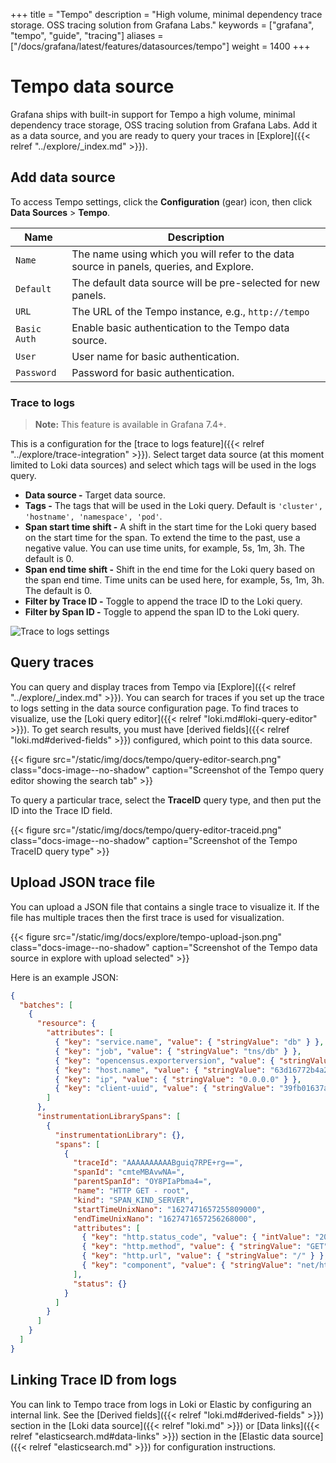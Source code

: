 +++
title = "Tempo"
description = "High volume, minimal dependency trace storage. OSS tracing solution from Grafana Labs."
keywords = ["grafana", "tempo", "guide", "tracing"]
aliases = ["/docs/grafana/latest/features/datasources/tempo"]
weight = 1400
+++

# Tempo data source

Grafana ships with built-in support for Tempo a high volume, minimal dependency trace storage, OSS tracing solution from Grafana Labs. Add it as a data source, and you are ready to query your traces in [Explore]({{< relref "../explore/_index.md" >}}).

## Add data source

To access Tempo settings, click the **Configuration** (gear) icon, then click **Data Sources** > **Tempo**.

| Name         | Description                                                                             |
| ------------ | --------------------------------------------------------------------------------------- |
| `Name`       | The name using which you will refer to the data source in panels, queries, and Explore. |
| `Default`    | The default data source will be pre-selected for new panels.                            |
| `URL`        | The URL of the Tempo instance, e.g., `http://tempo`                                     |
| `Basic Auth` | Enable basic authentication to the Tempo data source.                                   |
| `User`       | User name for basic authentication.                                                     |
| `Password`   | Password for basic authentication.                                                      |

### Trace to logs

> **Note:** This feature is available in Grafana 7.4+.

This is a configuration for the [trace to logs feature]({{< relref "../explore/trace-integration" >}}). Select target data source (at this moment limited to Loki data sources) and select which tags will be used in the logs query.

- **Data source -** Target data source.
- **Tags -** The tags that will be used in the Loki query. Default is `'cluster', 'hostname', 'namespace', 'pod'`.
- **Span start time shift -** A shift in the start time for the Loki query based on the start time for the span. To extend the time to the past, use a negative value. You can use time units, for example, 5s, 1m, 3h. The default is 0.
- **Span end time shift -** Shift in the end time for the Loki query based on the span end time. Time units can be used here, for example, 5s, 1m, 3h. The default is 0.
- **Filter by Trace ID -** Toggle to append the trace ID to the Loki query.
- **Filter by Span ID -** Toggle to append the span ID to the Loki query.

![Trace to logs settings](/static/img/docs/explore/trace-to-logs-settings-8.png 'Screenshot of the trace to logs settings')

## Query traces

You can query and display traces from Tempo via [Explore]({{< relref "../explore/_index.md" >}}).
You can search for traces if you set up the trace to logs setting in the data source configuration page. To find traces to visualize, use the [Loki query editor]({{< relref "loki.md#loki-query-editor" >}}). To get search results, you must have [derived fields]({{< relref "loki.md#derived-fields" >}}) configured, which point to this data source.

{{< figure src="/static/img/docs/tempo/query-editor-search.png" class="docs-image--no-shadow" caption="Screenshot of the Tempo query editor showing the search tab" >}}

To query a particular trace, select the **TraceID** query type, and then put the ID into the Trace ID field.

{{< figure src="/static/img/docs/tempo/query-editor-traceid.png" class="docs-image--no-shadow" caption="Screenshot of the Tempo TraceID query type" >}}

## Upload JSON trace file

You can upload a JSON file that contains a single trace to visualize it. If the file has multiple traces then the first trace is used for visualization.

{{< figure src="/static/img/docs/explore/tempo-upload-json.png" class="docs-image--no-shadow" caption="Screenshot of the Tempo data source in explore with upload selected" >}}

Here is an example JSON:

```json
{
  "batches": [
    {
      "resource": {
        "attributes": [
          { "key": "service.name", "value": { "stringValue": "db" } },
          { "key": "job", "value": { "stringValue": "tns/db" } },
          { "key": "opencensus.exporterversion", "value": { "stringValue": "Jaeger-Go-2.22.1" } },
          { "key": "host.name", "value": { "stringValue": "63d16772b4a2" } },
          { "key": "ip", "value": { "stringValue": "0.0.0.0" } },
          { "key": "client-uuid", "value": { "stringValue": "39fb01637a579639" } }
        ]
      },
      "instrumentationLibrarySpans": [
        {
          "instrumentationLibrary": {},
          "spans": [
            {
              "traceId": "AAAAAAAAAABguiq7RPE+rg==",
              "spanId": "cmteMBAvwNA=",
              "parentSpanId": "OY8PIaPbma4=",
              "name": "HTTP GET - root",
              "kind": "SPAN_KIND_SERVER",
              "startTimeUnixNano": "1627471657255809000",
              "endTimeUnixNano": "1627471657256268000",
              "attributes": [
                { "key": "http.status_code", "value": { "intValue": "200" } },
                { "key": "http.method", "value": { "stringValue": "GET" } },
                { "key": "http.url", "value": { "stringValue": "/" } },
                { "key": "component", "value": { "stringValue": "net/http" } }
              ],
              "status": {}
            }
          ]
        }
      ]
    }
  ]
}
```

## Linking Trace ID from logs

You can link to Tempo trace from logs in Loki or Elastic by configuring an internal link. See the [Derived fields]({{< relref "loki.md#derived-fields" >}}) section in the [Loki data source]({{< relref "loki.md" >}}) or [Data links]({{< relref "elasticsearch.md#data-links" >}}) section in the [Elastic data source]({{< relref "elasticsearch.md" >}}) for configuration instructions.
